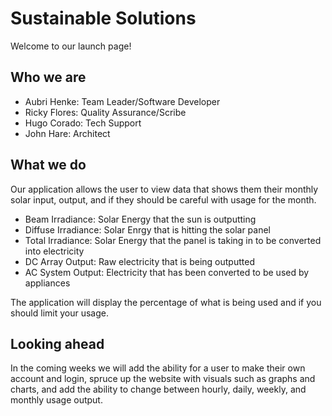 # Sustainable Solutions
Welcome to our launch page!

## Who we are
  - Aubri Henke: Team Leader/Software Developer
  - Ricky Flores: Quality Assurance/Scribe
  - Hugo Corado: Tech Support
  - John Hare: Architect
  
## What we do
  Our application allows the user to view data that shows them their monthly solar input, output, and if they should be careful with usage for the month.
  
  - Beam Irradiance: Solar Energy that the sun is outputting
  - Diffuse Irradiance: Solar Enrgy that is hitting the solar panel
  - Total Irradiance: Solar Energy that the panel is taking in to be converted into electricity
  - DC Array Output: Raw electricity that is being outputted
  - AC System Output: Electricity that has been converted to be used by appliances
  
  The application will display the percentage of what is being used and if you should limit your usage.
  
## Looking ahead
  In the coming weeks we will add the ability for a user to make their own account and login, spruce up the website with visuals such as graphs and charts, and add the ability to change between hourly, daily, weekly, and monthly usage output.

